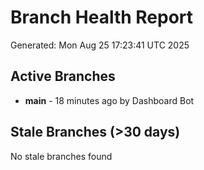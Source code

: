 # Branch Health Report
Generated: Mon Aug 25 17:23:41 UTC 2025

## Active Branches
- **main** - 18 minutes ago by Dashboard Bot

## Stale Branches (>30 days)
No stale branches found
